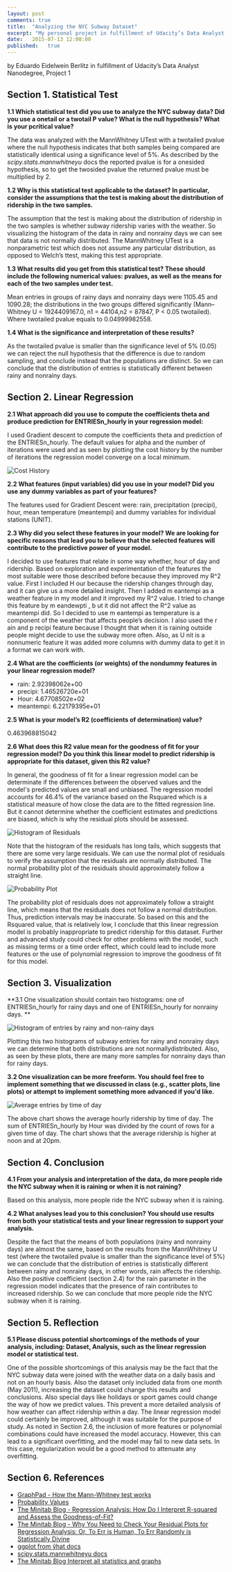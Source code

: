 ```yaml
---
layout: post
comments: true
title:  "Analyzing the NYC Subway Dataset"
excerpt: "My personal project in fulfillment of Udacity’s Data Analyst Nanodegree"
date:   2015-07-13 12:00:00
published:   true
---
```


by Eduardo Eidelwein Berlitz in fulfillment of Udacity’s Data Analyst Nanodegree, Project 1

## Section 1. Statistical Test

**1.1 Which statistical test did you use to analyze the NYC subway data? Did you use a onetail or a twotail P value? What is the null hypothesis? What is your pcritical value?**

The data was analyzed with the MannWhitney UTest with a twotailed pvalue where the null hypothesis indicates that both samples being compared are statistically identical using a significance level of 5%. As described by the *scipy.stats.mannwhitneyu* docs the reported pvalue is for a onesided hypothesis, so to get the twosided pvalue the
returned pvalue must be multiplied by 2.

**1.2 Why is this statistical test applicable to the dataset? In particular, consider the assumptions that the test is making about the distribution of ridership in the two samples.**

The assumption that the test is making about the distribution of ridership in the two samples is whether subway ridership varies with the weather. So visualizing the histogram of the data in rainy and nonrainy days we can see that data is not normally distributed. The MannWhitney UTest is a nonparametric test which does not assume any particular distribution, as opposed to Welch’s ttest, making this test appropriate.

**1.3 What results did you get from this statistical test? These should include the following numerical values: pvalues, as well as the means for each of the two samples under test.**

Mean entries in groups of rainy days and nonrainy days were 1105.45 and 1090.28; the distributions in the two groups differed significantly (Mann–Whitney U = 1924409167.0, n1 = 44104,n2 = 87847, P < 0.05 twotailed). Where twotailed pvalue equals to 0.04999982558.

**1.4 What is the significance and interpretation of these results?**

As the twotailed pvalue is smaller than the significance level of 5% (0.05) we can reject the null hypothesis that the difference is due to random sampling, and conclude instead that the populations are distinct. So we can conclude that the distribution of entries is statistically different between rainy and nonrainy days.

## Section 2. Linear Regression

**2.1 What approach did you use to compute the coefficients theta and produce prediction for ENTRIESn_hourly in your regression model:**

I used Gradient descent to compute the coefficients theta and prediction of the ENTRIESn_hourly. The default values for alpha and the number of iterations were used and as seen by plotting the cost history by the number of iterations the regression model converge on a local minimum.

![Cost History](http://eberlitz.github.io/assets/analyzing-the-nyc-subway-dataset/cost_history.jpg)

**2.2 What features (input variables) did you use in your model? Did you use any dummy variables as part of your features?**

The features used for Gradient Descent were: rain, precipitation (precipi), hour, mean temperature (meantempi) and dummy variables for individual stations (UNIT).

**2.3 Why did you select these features in your model? We are looking for specific reasons that lead you to believe that the selected features will contribute to the predictive power of your model.**

I decided to use features that relate in some way whether, hour of day and ridership. Based on exploration and experimentation of the features the most suitable were those described before because they improved my R^2 value. First I included H our because the ridership changes through day, and it can give us a more detailed insight. Then I added m eantempi as a weather feature in my model and it improved my R^2 value. I tried to change this feature by m eandewpti , b ut it did not affect the R^2 value as meantempi did. So I decided to use m eantempi as temperature is a component of the weather that affects people’s decision. I also used the r ain and p recipi feature because I thought that when it is raining outside people might decide to use the subway more often. Also, as U nit is a nonnumeric feature it was added more columns with dummy data to get it in a format we can work with. 

**2.4 What are the coefficients (or weights) of the nondummy features in your linear regression model?**

- rain: 2.92398062e+00
- precipi: 1.46526720e+01
- Hour: 4.67708502e+02
- meantempi: 6.22179395e+01

**2.5 What is your model’s R2 (coefficients of determination) value?**

0.463968815042

**2.6 What does this R2 value mean for the goodness of fit for your regression model? Do you think this linear model to predict ridership is appropriate for this dataset, given this R2 value?**

In general, the goodness of fit for a linear regression model can be determinate if the differences between the observed values and the model's predicted values are small and unbiased. The regression model accounts for 46.4% of the variance based on the Rsquared which is a statistical measure of how close the data are to the fitted regression line. But it cannot determine whether the coefficient estimates and predictions are biased, which is why the residual plots should be assessed. 

![Histogram of Residuals](http://eberlitz.github.io/assets/analyzing-the-nyc-subway-dataset/residuals_hist.jpg)

Note that the histogram of the residuals has long tails, which suggests that there are some very large residuals. We can use the normal plot of residuals to verify the assumption that the residuals are normally distributed. The normal probability plot of the residuals should approximately follow a straight line. 

![Probability Plot](http://eberlitz.github.io/assets/analyzing-the-nyc-subway-dataset/prob_plot.jpg)

The probability plot of residuals does not approximately follow a straight line, which means that the residuals does not follow a normal distribution. Thus, prediction intervals may be inaccurate. So based on this and the Rsquared value, that is relatively low, I conclude that this linear regression model is probably inappropriate to predict ridership for this dataset. Further and advanced study could check for other problems with the model, such as missing terms or a time order effect, which could lead to include more features or the use of polynomial regression to improve the goodness of fit for this model. 

## Section 3. Visualization

**3.1 One visualization should contain two histograms: one of ENTRIESn_hourly for rainy days and one of ENTRIESn_hourly for nonrainy days. **

![Histogram of entries by rainy and non-rainy days](http://eberlitz.github.io/assets/analyzing-the-nyc-subway-dataset/entries_hist.jpg)

Plotting this two histograms of subway entries for rainy and nonrainy days we can determine that both distributions are not normallydistributed. Also, as seen by these plots, there are many more samples for nonrainy days than for rainy days. 

**3.2 One visualization can be more freeform. You should feel free to implement something that we discussed in class (e.g., scatter plots, line plots) or attempt to implement something more advanced if you'd like.**

![Average entries by time of day](http://eberlitz.github.io/assets/analyzing-the-nyc-subway-dataset/entries_time_avg.jpg)

The above chart shows the average hourly ridership by time of day. The sum of ENTRIESn_hourly by Hour was divided by the count of rows for a given time of day. The chart shows that the average ridership is higher at noon and at 20pm. 

## Section 4. Conclusion

**4.1 From your analysis and interpretation of the data, do more people ride the NYC subway when it is raining or when it is not raining?**

Based on this analysis, more people ride the NYC subway when it is raining.

**4.2 What analyses lead you to this conclusion? You should use results from both your statistical tests and your linear regression to support your analysis.**

Despite the fact that the means of both populations (rainy and nonrainy days) are almost the same, based on the results from the MannWhitney U test (where the twotailed pvalue is smaller than the significance level of 5%) we can conclude that the distribution of entries is statistically different between rainy and nonrainy days, in other words, rain affects the ridership. Also the positive coefficient (section 2.4) for the rain parameter in the regression model indicates that the presence of rain contributes to increased ridership. So we can conclude that more people ride the NYC subway when it is raining. 

## Section 5. Reflection

**5.1 Please discuss potential shortcomings of the methods of your analysis, including: Dataset, Analysis, such as the linear regression model or statistical test.**

One of the possible shortcomings of this analysis may be the fact that the NYC subway data were joined with the weather data on a daily basis and not on an hourly basis. Also the dataset only included data from one month (May 2011), increasing the dataset could change this results and conclusions. Also special days like holidays or sport games could change the way of how we predict values. This prevent a more detailed analysis of how weather can affect ridership within a day. The linear regression model could certainly be improved, although it was suitable for the purpose of study. As noted in Section 2.6, the inclusion of more features or polynomial combinations could have increased the model accuracy. However, this can lead to a significant overfitting, and the model may fail to new data sets. In this case, regularization would be a good method to attenuate any overfitting. 

## Section 6. References

- [GraphPad - How the Mann-Whitney test works](http://www.graphpad.com/guides/prism/6/statistics/index.htm?how_the_mann-whitney_test_works.htm)
- [Probability Values](https://people.richland.edu/james/lecture/m170/ch09-pvl.html)
- [The Minitab Blog - Regression Analysis: How Do I Interpret R-squared and Assess the Goodness-of-Fit?](http://blog.minitab.com/blog/adventures-in-statistics/regression-analysis-how-do-i-interpret-r-squared-and-assess-the-goodness-of-fit)
- [The Minitab Blog - Why You Need to Check Your Residual Plots for Regression Analysis: Or, To Err is Human, To Err Randomly is Statistically Divine](http://blog.minitab.com/blog/adventures-in-statistics/why-you-need-to-check-your-residual-plots-for-regression-analysis)
- [ggplot from ŷhat docs](http://ggplot.yhathq.com/docs/index.html)
- [scipy.stats.mannwhitneyu docs](http://docs.scipy.org/doc/scipy/reference/generated/scipy.stats.mannwhitneyu.html)
- [The Minitab Blog Interpret all statistics and graphs](http://support.minitab.com/en-us/minitab-express/1/help-and-how-to/modeling-statistics/anova/how-to/two-way-anova/interpret-the-results/all-statistics-and-graphs/#normal-probability-plot-of-the-residuals)


